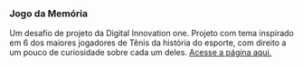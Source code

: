 ### Jogo da Memória
Um desafio de projeto da Digital Innovation one.
Projeto com tema inspirado em 6 dos maiores jogadores de Tênis da história do esporte, com direito a um pouco de curiosidade sobre cada um deles.
[Acesse a página aqui.](https://danieloliv1.github.io/memory-game-dio/)
